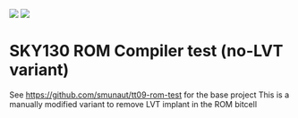 ![](../../workflows/gds/badge.svg) ![](../../workflows/docs/badge.svg)

# SKY130 ROM Compiler test (no-LVT variant)

See https://github.com/smunaut/tt09-rom-test for the base project
This is a manually modified variant to remove LVT implant in the ROM
bitcell


